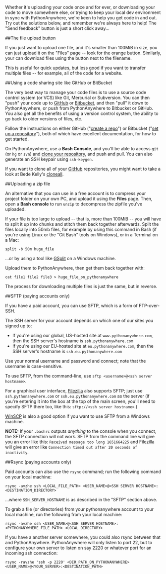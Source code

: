 <!--
.. title: How to get your code in and out of PythonAnywhere
.. slug: UploadingAndDownloadingFiles
.. date: 2015-05-13 14:35:28 UTC+01:00
.. tags:
.. category:
.. link:
.. description:
.. type: text
-->

Whether it's uploading your code once and for ever, or downloading your code to
move somewhere else, or trying to keep your local dev environment in sync with
PythonAnywhere, we're keen to help you get code in and out. Try out the
solutions below, and remember we're always here to help! The "Send feedback"
button is just a short click away...


##The file upload button

If you just want to upload one file, and it's smaller than 100MiB in size, you
can just upload it on the "Files" page -- look for the orange button.   Similarly,
your can download files using the button next to the filename.

This is useful for quick updates, but less good if you want to transfer multiple files
-- for example, all of the code for a website.



##Using a code sharing site like GitHub or BitBucket

The very best way to manage your code files is to use a source code control system (or VCS) like Git,
Mercurial or Subversion. You can then "push" your code up to
[GitHub](https://github.com/) or [Bitbucket](https://bitbucket.org/), and then
"pull" it down to PythonAnywhere, or push from PythonAnywhere to Bitbucket or
GitHub. You also get all the benefits of using a version
control system, the ability to go back to older versions of files, etc.

Follow the instructions on either GitHub ("[create a
repo](https://help.github.com/articles/create-a-repo)") or Bitbucket
("[set up a repository](https://confluence.atlassian.com/get-started-with-bitbucket/set-up-a-repository-861178557.html)"), both
of which have excellent documentation, for how to get started.

On PythonAnywhere, use a **Bash Console**, and you'll be able to access `git`
(or `hg` or `svn`) and [clone your repository](/pages/ExternalVCS), and push
and pull. You can also generate an SSH keypair using `ssh-keygen`.

If you want to clone all of your [GitHub](//www.github.com/) repositories, you
might want to take a look at Bede Kelly's
[cloneall](https://asciinema.org/a/10136).


##Uploading a zip file

An alternative that you can use in a free account is to compress your project folder on your own PC, and upload
it using the **Files** page. Then, open a **Bash console** to run `unzip` to
decompress the zipfile you've uploaded.

If your file is too large to upload -- that is, more than 100MiB -- you will have to split it up into
chunks and stitch them back together afterwards. Split the files locally into
50mb files, for example by using this command in Bash (if you're using Linux
or the "Git Bash" tools on Windows), or in a Terminal on a Mac:

    split -b 50m huge_file

...or by using a tool like [GSplit](https://www.gdgsoft.com/gsplit) on a Windows
machine.

Upload them to PythonAnywhere, then get them back together with:

    cat file1 file2 file3 > huge_file_on_pythonanywhere

The process for downloading multiple files is just the same, but in reverse.


##SFTP (paying accounts only)

If you have a paid account, you can use SFTP, which is a form of FTP-over-SSH.

The SSH server for your account depends on which one of our sites you signed up
to:

* If you're using our global, US-hosted site at `www.pythonanywhere.com`, then the
  SSH server's hostname is `ssh.pythonanywhere.com`
* If you're using our EU-hosted site at `eu.pythonanywhere.com`, then the
  SSH server's hostname is `ssh.eu.pythonanywhere.com`

Use your normal username and password and connect; note that the username
is case-sensitive.

To use SFTP, from the command-line, use `sftp <username>@<ssh server hostname>`.

For a graphical user interface, [Filezilla](https://filezilla-project.org/) also supports SFTP; just use `ssh.pythonanywhere.com` or `ssh.eu.pythonanywhere.com` as the server
(if you're entering it into the box at the top of the main screen, you'll need
to specify SFTP there too, like this: `sftp://<ssh server hostname>`.)

[WinSCP](https://winscp.net/eng/index.php) is also a good option if you want to
use SFTP from a Windows machine.

**NOTE:** If your `.bashrc` outputs *anything* to the console when you connect,
the SFTP connection will not work. SFTP from the command line will give you an
error like this: `Received message too long 1651664225` and Filezilla will give
an error like `Connection timed out after 20 seconds of inactivity`.


##Rsync (paying accounts only)

Paid accounts can also use the `rsync` command; run the following command on your local machine:

    rsync -avzhe ssh <LOCAL_FILE_PATH> <USER_NAME>@<SSH SERVER HOSTNAME>:<DESTINATION_DIRECTORY>

...where `SSH_SERVER_HOSTNAME` is as described in the "SFTP" section above.

To grab a file (or directories) from your pythonanywhere account to your local
machine, run the following from your local machine:

    rsync -avzhe ssh <USER_NAME>@<SSH SERVER HOSTNAME>:<PYTHONANYWHERE_FILE_PATH> <LOCAL_DIRECTORY>

If you have a another server somewhere, you could also rsync between that and
PythonAnywhere. PythonAnywhere will only listen to port 22, but to configure
your own server to listen on say 2220 or whatever port for an incoming ssh
connection:

    rsync -ravzhe 'ssh -p 2220' <DIR_PATH_ON_PYTHONANYWHERE> <USER_NAME>@<YOUR_SERVER>:<DESTINATION_PATH>

